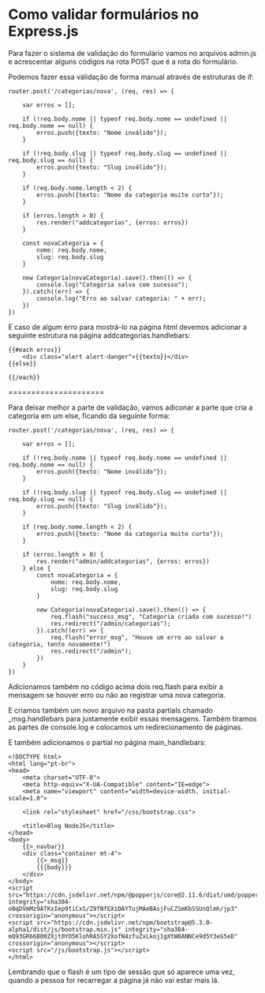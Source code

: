 # Como validar formulários no Express.js

Para fazer o sistema de validação do formulário vamos no arquivos admin.js e acrescentar alguns códigos na rota POST que é a rota do formulário.

Podemos fazer essa válidação de forma manual através de estruturas de if:

    router.post('/categorias/nova', (req, res) => {

        var erros = [];

        if (!req.body.nome || typeof req.body.nome == undefined || req.body.nome == null) {
            erros.push({texto: "Nome inválido"});
        }

        if (!req.body.slug || typeof req.body.slug == undefined || req.body.slug == null) {
            erros.push({texto: "Slug inválido"});
        }

        if (req.body.nome.length < 2) {
            erros.push({texto: "Nome da categoria muito curto"});
        }

        if (erros.length > 0) {
            res.render("addcategorias", {erros: erros})
        }

        const novaCategoria = {
            nome: req.body.nome,
            slug: req.body.slug
        }

        new Categoria(novaCategoria).save().then(() => {
            console.log("Categoria salva com sucesso");
        }).catch((err) => {
            console.log("Erro ao salvar categoria: " + err);
        })
    })

E caso de algum erro para mostrá-lo na página html devemos adicionar a seguinte estrutura na página addcategorias.handlebars:

    {{#each erros}}
        <div class="alert alert-danger">{{texto}}</div>
    {{else}}

    {{/each}}

=====================

Para deixar melhor a parte de validação, vamos adiconar a parte que cria a categoria em um else, ficando da seguinte forma:

    router.post('/categorias/nova', (req, res) => {

        var erros = [];

        if (!req.body.nome || typeof req.body.nome == undefined || req.body.nome == null) {
            erros.push({texto: "Nome inválido"});
        }

        if (!req.body.slug || typeof req.body.slug == undefined || req.body.slug == null) {
            erros.push({texto: "Slug inválido"});
        }

        if (req.body.nome.length < 2) {
            erros.push({texto: "Nome da categoria muito curto"});
        }

        if (erros.length > 0) {
            res.render("admin/addcategorias", {erros: erros})
        } else {
            const novaCategoria = {
                nome: req.body.nome,
                slug: req.body.slug
            }
        
            new Categoria(novaCategoria).save().then(() => {
                req.flash("success_msg", "Categoria criada com sucesso!")
                res.redirect("/admin/categorias");
            }).catch((err) => {
                req.flash("error_msg", "Houve um erro ao salvar a categoria, tente novamente!")
                res.redirect("/admin");
            })
        }
    })

Adicionamos também no código acima dois req.flash para exibir a mensagem se houver erro ou não ao registrar uma nova categoria. 

E criamos também um novo arquivo na pasta partials chamado _msg.handlebars para justamente exibir essas mensagens. Também tiramos as partes de console.log e colocamos um redirecionamento de páginas.

E também adicionamos o partial no página main_handlebars:

    <!DOCTYPE html>
    <html lang="pt-br">
    <head>
        <meta charset="UTF-8">
        <meta http-equiv="X-UA-Compatible" content="IE=edge">
        <meta name="viewport" content="width=device-width, initial-scale=1.0">

        <link rel="stylesheet" href="/css/bootstrap.css">

        <title>Blog NodeJS</title>
    </head>
    <body>
        {{>_navbar}}
        <div class="container mt-4">
            {{>_msg}}
            {{{body}}}
        </div>
    </body>
    <script src="https://cdn.jsdelivr.net/npm/@popperjs/core@2.11.6/dist/umd/popper.min.js" integrity="sha384-oBqDVmMz9ATKxIep9tiCxS/Z9fNfEXiDAYTujMAeBAsjFuCZSmKbSSUnQlmh/jp3" crossorigin="anonymous"></script>
    <script src="https://cdn.jsdelivr.net/npm/bootstrap@5.3.0-alpha1/dist/js/bootstrap.min.js" integrity="sha384-mQ93GR66B00ZXjt0YO5KlohRA5SY2XofN4zfuZxLkoj1gXtW8ANNCe9d5Y3eG5eD" crossorigin="anonymous"></script>
    <script src="/js/bootstrap.js"></script>
    </html>

Lembrando que o flash é um tipo de sessão que só aparece uma vez, quando a pessoa for recarregar a página já não vai estar mais lá.





